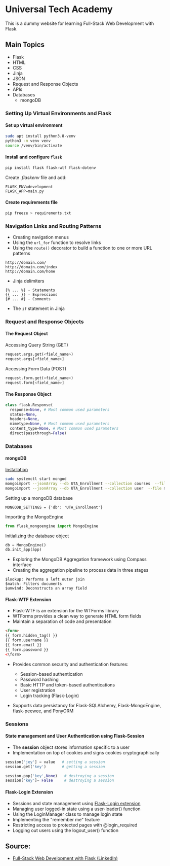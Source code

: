 # Universal Tech Academy
This is a dummy website for learning Full-Stack Web Development with Flask.

## Main Topics
- Flask
- HTML
- CSS
- Jinja
- JSON
- Request and Response Objects
- APIs
- Databases
  + mongoDB

### Setting Up Virtual Environments and Flask
#### Set up virtual environment
```Bash
sudo apt install python3.8-venv
python3 -m venv venv
source /venv/bin/activate
```
#### Install and configure `flask`
```Bash
pip install flask flask-wtf flask-dotenv
```

Create _.flaskenv_ file and add:
```
FLASK_ENV=development
FLASK_APP=main.py
```
#### Create requirements file
```Bash
pip freeze > requirements.txt
```

### Navigation Links and Routing Patterns
- Creating navigation menus
- Using the `url_for` function to resolve links
- Using the `route()` decorator to build a function to one or more URL patterns
```
http://domain.com/
http://domain.com/index
http://domain.com/home
```

- Jinja delimiters
```
{% ... %} - Statements
{{ ... }} - Expressions
{# ... #} - Comments
```
- The `if` statement in Jinja

### Request and Response Objects
#### The Request Object
Accessing Query String (GET)
```Python
request.args.get(<field_name>)
request.args[<field_name>]
```

Accessing Form Data (POST)
```Python
request.form.get(<field_name>)
request.form[<field_name>]
```
#### The Response Object
```Python
class flask.Response(
  response=None, # Most common used parameters
  status=None,
  headers=None,
  mimetype=None, # Most common used parameters
  content_type=None, # Most common used parameters
  direct)passthrough=False)
```
### Databases
#### mongoDB
[Installation](https://www.mongodb.com/)
```Bash
sudo systemctl start mongod
mongoimport --jsonArray --db UTA_Enrollment --collection courses  --file models/courses.json
mongoimport --jsonArray --db UTA_Enrollment --collection user  --file models/user.json
```

Setting up a mongoDB database
```
MONGODB_SETTINGS = {'db': 'UTA_Enrollment'}
```

Importing the MongoEngine
```Python
from flask_mongoengine import MongoEngine
```

Initializing the database object
```Python
db = MongoEngine()
db.init_app(app)
```
-  Exploring the MongoDB Aggregation framework using Compass interface
-  Creating the aggregation pipeline to process data in three stages
```
$lookup: Performs a left outer join
$match: Filters documents
$unwind: Deconstructs an array field
```

#### Flask-WTF Extension
- Flask-WTF is an extension for the WTForms library
- WTForms provides a clean way to generate HTML form fields
- Maintain a separation of code and presentation

```html
<form>
{{ form.hidden_tag() }}
{{ form.username }}
{{ form.email }}
{{ form.password }}
<\form>
```
- Provides common security and authentication features:
  - Session-based authentication
  - Password hashing
  - Basic HTTP and token-based authentications
  - User registration
  - Login tracking (Flask-Login)

- Supports data persistancy for Flask-SQLAlchemy, Flask-MongoEngine, flask-peewee, and PonyORM

### Sessions
#### State management and User Authentication using **Flask-Session**
- The **session** object stores information specific to a user
- Implementation on top of cookies and signs cookies cryptographically

```Python
session['jey'] = value   # setting a session
session.get('key')       # getting a session

session.pop('key',None)   # destroying a session
session['key']= False     # destroying a session
```
#### Flask-Login Extension
- Sessions and state management using [Flask-Login extension](flask-login.readthedocks.io/en/latest/)
- Managing user logged-in state using a user-loader() function
- Using the LoginManager class to manage login state
- Implementing the "remember me" feature
- Restricting access to protected pages with @login_required
- Logging out users using the logout_user() function

## Source:
- [Full-Stack Web Development with Flask (LinkedIn)](linkedin.com/learning/full-stack-web-development-with-flask/)
